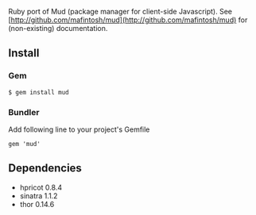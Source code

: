 Ruby port of Mud (package manager for client-side Javascript). See [http://github.com/mafintosh/mud](http://github.com/mafintosh/mud) for (non-existing) documentation.

## Install

### Gem

    $ gem install mud

### Bundler

Add following line to your project's Gemfile

    gem 'mud'

## Dependencies

* hpricot 0.8.4
* sinatra 1.1.2
* thor 0.14.6
